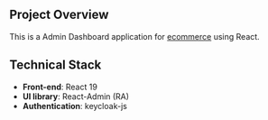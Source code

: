 ## Project Overview
This is a Admin Dashboard application for [ecommerce](https://github.com/thainguyen101b/ecommerce) using React.

## Technical Stack
- **Front-end**: React 19
- **UI library**: React-Admin (RA)
- **Authentication**: keycloak-js